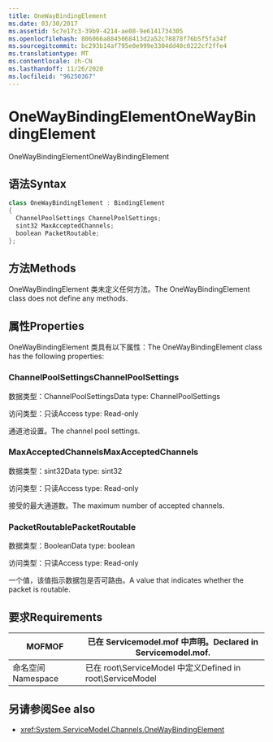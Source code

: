 ```yaml
---
title: OneWayBindingElement
ms.date: 03/30/2017
ms.assetid: 5c7e17c3-39b9-4214-ae08-9e6141734305
ms.openlocfilehash: 806066a8845068413d2a52c78878f76b5f5fa34f
ms.sourcegitcommit: bc293b14af795e0e999e3304dd40c0222cf2ffe4
ms.translationtype: MT
ms.contentlocale: zh-CN
ms.lasthandoff: 11/26/2020
ms.locfileid: "96250367"
---
```

# <a name="onewaybindingelement"></a><span data-ttu-id="0f2a6-102">OneWayBindingElement</span><span class="sxs-lookup"><span data-stu-id="0f2a6-102">OneWayBindingElement</span></span>

<span data-ttu-id="0f2a6-103">OneWayBindingElement</span><span class="sxs-lookup"><span data-stu-id="0f2a6-103">OneWayBindingElement</span></span>  
  
## <a name="syntax"></a><span data-ttu-id="0f2a6-104">语法</span><span class="sxs-lookup"><span data-stu-id="0f2a6-104">Syntax</span></span>  
  
```csharp
class OneWayBindingElement : BindingElement  
{  
  ChannelPoolSettings ChannelPoolSettings;  
  sint32 MaxAcceptedChannels;  
  boolean PacketRoutable;  
};  
```  
  
## <a name="methods"></a><span data-ttu-id="0f2a6-105">方法</span><span class="sxs-lookup"><span data-stu-id="0f2a6-105">Methods</span></span>  

 <span data-ttu-id="0f2a6-106">OneWayBindingElement 类未定义任何方法。</span><span class="sxs-lookup"><span data-stu-id="0f2a6-106">The OneWayBindingElement class does not define any methods.</span></span>  
  
## <a name="properties"></a><span data-ttu-id="0f2a6-107">属性</span><span class="sxs-lookup"><span data-stu-id="0f2a6-107">Properties</span></span>  

 <span data-ttu-id="0f2a6-108">OneWayBindingElement 类具有以下属性：</span><span class="sxs-lookup"><span data-stu-id="0f2a6-108">The OneWayBindingElement class has the following properties:</span></span>  
  
### <a name="channelpoolsettings"></a><span data-ttu-id="0f2a6-109">ChannelPoolSettings</span><span class="sxs-lookup"><span data-stu-id="0f2a6-109">ChannelPoolSettings</span></span>  

 <span data-ttu-id="0f2a6-110">数据类型：ChannelPoolSettings</span><span class="sxs-lookup"><span data-stu-id="0f2a6-110">Data type: ChannelPoolSettings</span></span>  
  
 <span data-ttu-id="0f2a6-111">访问类型：只读</span><span class="sxs-lookup"><span data-stu-id="0f2a6-111">Access type: Read-only</span></span>  
  
 <span data-ttu-id="0f2a6-112">通道池设置。</span><span class="sxs-lookup"><span data-stu-id="0f2a6-112">The channel pool settings.</span></span>  
  
### <a name="maxacceptedchannels"></a><span data-ttu-id="0f2a6-113">MaxAcceptedChannels</span><span class="sxs-lookup"><span data-stu-id="0f2a6-113">MaxAcceptedChannels</span></span>  

 <span data-ttu-id="0f2a6-114">数据类型：sint32</span><span class="sxs-lookup"><span data-stu-id="0f2a6-114">Data type: sint32</span></span>  
  
 <span data-ttu-id="0f2a6-115">访问类型：只读</span><span class="sxs-lookup"><span data-stu-id="0f2a6-115">Access type: Read-only</span></span>  
  
 <span data-ttu-id="0f2a6-116">接受的最大通道数。</span><span class="sxs-lookup"><span data-stu-id="0f2a6-116">The maximum number of accepted channels.</span></span>  
  
### <a name="packetroutable"></a><span data-ttu-id="0f2a6-117">PacketRoutable</span><span class="sxs-lookup"><span data-stu-id="0f2a6-117">PacketRoutable</span></span>  

 <span data-ttu-id="0f2a6-118">数据类型：Boolean</span><span class="sxs-lookup"><span data-stu-id="0f2a6-118">Data type: boolean</span></span>  
  
 <span data-ttu-id="0f2a6-119">访问类型：只读</span><span class="sxs-lookup"><span data-stu-id="0f2a6-119">Access type: Read-only</span></span>  
  
 <span data-ttu-id="0f2a6-120">一个值，该值指示数据包是否可路由。</span><span class="sxs-lookup"><span data-stu-id="0f2a6-120">A value that indicates whether the packet is routable.</span></span>  
  
## <a name="requirements"></a><span data-ttu-id="0f2a6-121">要求</span><span class="sxs-lookup"><span data-stu-id="0f2a6-121">Requirements</span></span>  
  
|<span data-ttu-id="0f2a6-122">MOF</span><span class="sxs-lookup"><span data-stu-id="0f2a6-122">MOF</span></span>|<span data-ttu-id="0f2a6-123">已在 Servicemodel.mof 中声明。</span><span class="sxs-lookup"><span data-stu-id="0f2a6-123">Declared in Servicemodel.mof.</span></span>|  
|---------|-----------------------------------|  
|<span data-ttu-id="0f2a6-124">命名空间</span><span class="sxs-lookup"><span data-stu-id="0f2a6-124">Namespace</span></span>|<span data-ttu-id="0f2a6-125">已在 root\ServiceModel 中定义</span><span class="sxs-lookup"><span data-stu-id="0f2a6-125">Defined in root\ServiceModel</span></span>|  
  
## <a name="see-also"></a><span data-ttu-id="0f2a6-126">另请参阅</span><span class="sxs-lookup"><span data-stu-id="0f2a6-126">See also</span></span>

- <xref:System.ServiceModel.Channels.OneWayBindingElement>
